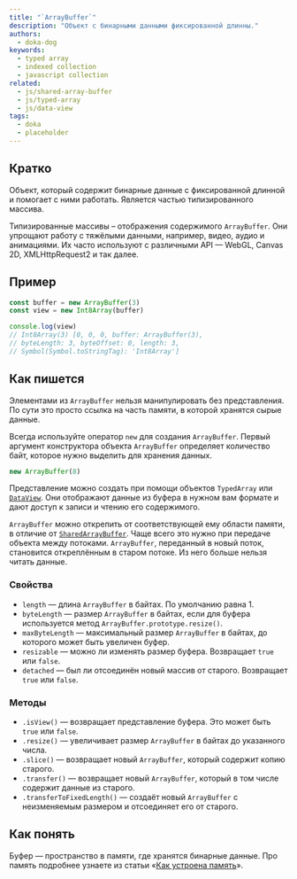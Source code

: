 ```yaml
---
title: "`ArrayBuffer`"
description: "Объект с бинарными данными фиксированной длинны."
authors:
  - doka-dog
keywords:
  - typed array
  - indexed collection
  - javascript collection
related:
  - js/shared-array-buffer
  - js/typed-array
  - js/data-view
tags:
  - doka
  - placeholder
---
```


## Кратко

Объект, который содержит бинарные данные с фиксированной длинной и помогает с ними работать. Является частью типизированного массива.

Типизированные массивы – отображения содержимого `ArrayBuffer`. Они упрощают работу с тяжёлыми данными, например, видео, аудио и анимациями. Их часто используют с различными API — WebGL, Canvas 2D, XMLHttpRequest2 и так далее.

## Пример

```js
const buffer = new ArrayBuffer(3)
const view = new Int8Array(buffer)

console.log(view)
// Int8Array(3) [0, 0, 0, buffer: ArrayBuffer(3),
// byteLength: 3, byteOffset: 0, length: 3,
// Symbol(Symbol.toStringTag): 'Int8Array']
```

## Как пишется

Элементами из `ArrayBuffer` нельзя манипулировать без представления. По сути это просто ссылка на часть памяти, в которой хранятся сырые данные.

Всегда используйте оператор `new` для создания `ArrayBuffer`. Первый аргумент конструктора объекта `ArrayBuffer` определяет количество байт, которое нужно выделить для хранения данных.

```js
new ArrayBuffer(8)
```

Представление можно создать при помощи объектов `TypedArray` или [`DataView`](/js/data-view/). Они отображают данные из буфера в нужном вам формате и дают доступ к записи и чтению его содержимого.

`ArrayBuffer` можно открепить от соответствующей ему области памяти, в отличие от [`SharedArrayBuffer`](/js/shared-array-buffer/). Чаще всего это нужно при передаче объекта между потоками. `ArrayBuffer`, переданный в новый поток, становится откреплённым в старом потоке. Из него больше нельзя читать данные.

### Свойства

- `length` — длина `ArrayBuffer` в байтах. По умолчанию равна 1.
- `byteLength` — размер `ArrayBuffer` в байтах, если для буфера используется метод `ArrayBuffer.prototype.resize()`.
- `maxByteLength` — максимальный размер `ArrayBuffer` в байтах, до которого может быть увеличен буфер.
- `resizable` — можно ли изменять размер буфера. Возвращает `true` или `false`.
- `detached` — был ли отсоединён новый массив от старого. Возвращает `true` или `false`.

### Методы

- `.isView()` — возвращает представление буфера. Это может быть `true` или `false`.
- `.resize()` — увеличивает размер `ArrayBuffer` в байтах до указанного числа.
- `.slice()` — возвращает новый `ArrayBuffer`, который содержит копию старого.
- `.transfer()` — возвращает новый `ArrayBuffer`, который в том числе содержит данные из старого.
- `.transferToFixedLength()` — создаёт новый `ArrayBuffer` с неизменяемым размером и отсоединяет его от старого.

## Как понять

Буфер — пространство в памяти, где хранятся бинарные данные. Про память подробнее узнаете из статьи «[Как устроена память](/tools/trivial-memory-model/)».

